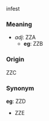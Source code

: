 infest
### Meaning
+ _adj_: ZZA
    + __eg__: ZZB

### Origin

ZZC

### Synonym

__eg__: ZZD

+ ZZE


